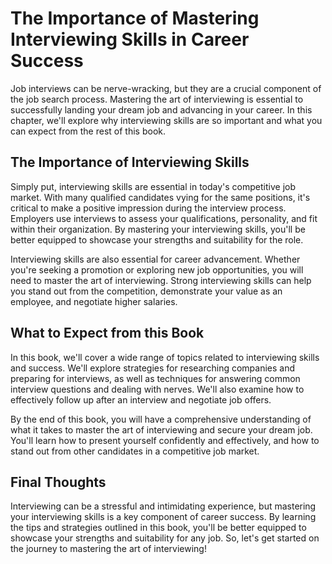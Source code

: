 The Importance of Mastering Interviewing Skills in Career Success
==========================================================================================

Job interviews can be nerve-wracking, but they are a crucial component of the job search process. Mastering the art of interviewing is essential to successfully landing your dream job and advancing in your career. In this chapter, we'll explore why interviewing skills are so important and what you can expect from the rest of this book.

The Importance of Interviewing Skills
-------------------------------------

Simply put, interviewing skills are essential in today's competitive job market. With many qualified candidates vying for the same positions, it's critical to make a positive impression during the interview process. Employers use interviews to assess your qualifications, personality, and fit within their organization. By mastering your interviewing skills, you'll be better equipped to showcase your strengths and suitability for the role.

Interviewing skills are also essential for career advancement. Whether you're seeking a promotion or exploring new job opportunities, you will need to master the art of interviewing. Strong interviewing skills can help you stand out from the competition, demonstrate your value as an employee, and negotiate higher salaries.

What to Expect from this Book
-----------------------------

In this book, we'll cover a wide range of topics related to interviewing skills and success. We'll explore strategies for researching companies and preparing for interviews, as well as techniques for answering common interview questions and dealing with nerves. We'll also examine how to effectively follow up after an interview and negotiate job offers.

By the end of this book, you will have a comprehensive understanding of what it takes to master the art of interviewing and secure your dream job. You'll learn how to present yourself confidently and effectively, and how to stand out from other candidates in a competitive job market.

Final Thoughts
--------------

Interviewing can be a stressful and intimidating experience, but mastering your interviewing skills is a key component of career success. By learning the tips and strategies outlined in this book, you'll be better equipped to showcase your strengths and suitability for any job. So, let's get started on the journey to mastering the art of interviewing!
